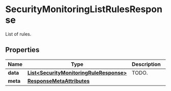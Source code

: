 

# SecurityMonitoringListRulesResponse

List of rules.

## Properties

Name | Type | Description | Notes
------------ | ------------- | ------------- | -------------
**data** | [**List&lt;SecurityMonitoringRuleResponse&gt;**](SecurityMonitoringRuleResponse.md) | TODO. |  [optional]
**meta** | [**ResponseMetaAttributes**](ResponseMetaAttributes.md) |  |  [optional]



